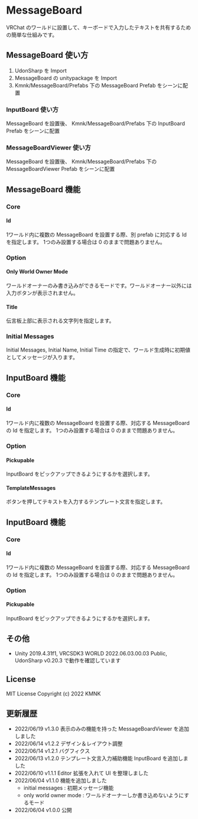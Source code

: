 # MessageBoard
VRChat のワールドに設置して、キーボードで入力したテキストを共有するための簡単な仕組みです。

## MessageBoard 使い方
1. UdonSharp を Import
2. MessageBoard の unitypackage を Import
3. Kmnk/MessageBoard/Prefabs 下の MessageBoard Prefab をシーンに配置

### InputBoard 使い方
MessageBoard を設置後、 Kmnk/MessageBoard/Prefabs 下の InputBoard Prefab をシーンに配置

### MessageBoardViewer 使い方
MessageBoard を設置後、 Kmnk/MessageBoard/Prefabs 下の MessageBoardViewer Prefab をシーンに配置

## MessageBoard 機能
### Core
#### Id
1ワールド内に複数の MessageBoard を設置する際、別 prefab に対応する Id を指定します。
1つのみ設置する場合は 0 のままで問題ありません。

### Option
#### Only World Owner Mode
ワールドオーナーのみ書き込みができるモードです。ワールドオーナー以外には入力ボタンが表示されません。

#### Title
伝言板上部に表示される文字列を指定します。

### Initial Messages
Initial Messages, Initial Name, Initial Time の指定で、ワールド生成時に初期値としてメッセージが入ります。

## InputBoard 機能
### Core
#### Id
1ワールド内に複数の MessageBoard を設置する際、対応する MessageBoard の Id を指定します。
1つのみ設置する場合は 0 のままで問題ありません。

### Option
#### Pickupable
InputBoard をピックアップできるようにするかを選択します。

#### TemplateMessages
ボタンを押してテキストを入力するテンプレート文言を指定します。

## InputBoard 機能
### Core
#### Id
1ワールド内に複数の MessageBoard を設置する際、対応する MessageBoard の Id を指定します。
1つのみ設置する場合は 0 のままで問題ありません。

### Option
#### Pickupable
InputBoard をピックアップできるようにするかを選択します。

## その他
- Unity 2019.4.31f1, VRCSDK3 WORLD 2022.06.03.00.03 Public, UdonSharp v0.20.3 で動作を確認しています

## License
MIT License
Copyright (c) 2022 KMNK

## 更新履歴
- 2022/06/19 v1.3.0 表示のみの機能を持った MessageBoardViewer を追加しました
- 2022/06/14 v1.2.2 デザイン＆レイアウト調整
- 2022/06/14 v1.2.1 バグフィクス
- 2022/06/13 v1.2.0 テンプレート文言入力補助機能 InputBoard を追加しました
- 2022/06/10 v1.1.1 Editor 拡張を入れて UI を整理しました
- 2022/06/04 v1.1.0 機能を追加しました
    - initial messages : 初期メッセージ機能
    - only world owner mode : ワールドオーナーしか書き込めないようにするモード
- 2022/06/04 v1.0.0 公開